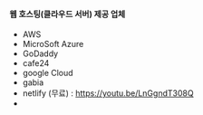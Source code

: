 #### 웹 호스팅(클라우드 서버) 제공 업체
- AWS
- MicroSoft Azure
- GoDaddy
- cafe24
- google Cloud
- gabia
- netlify (무료) : https://youtu.be/LnGgndT308Q
- 
